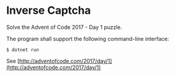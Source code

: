 # Inverse Captcha
Solve the Advent of Code 2017 - Day 1 puzzle.

The program shall support the following command-line interface:

```shell
$ dotnet run
```

See [http://adventofcode.com/2017/day/1](http://adventofcode.com/2017/day/1)
